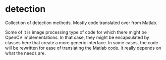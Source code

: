 # detection
Collection of detection methods. Mostly code translated over from Matlab.

Some of it is image processing type of code for which there might be OpenCV implementations. In that case, they might be encapsulated by classes here that create a more generic interface. In some cases, the code will be rewritten for ease of translating the Matlab code. It really depends on what the needs are.
